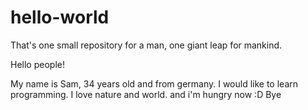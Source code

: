 # hello-world
That's one small repository for a man, one giant leap for mankind.

Hello people!

My name is Sam, 34 years old and from germany. I would like to learn programming. I love nature and world.
and i'm hungry now :D
Bye
